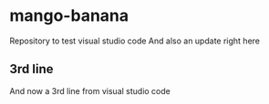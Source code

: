 # mango-banana
Repository to test visual studio code
And also an update right here

## 3rd line
And now a 3rd line from visual studio code